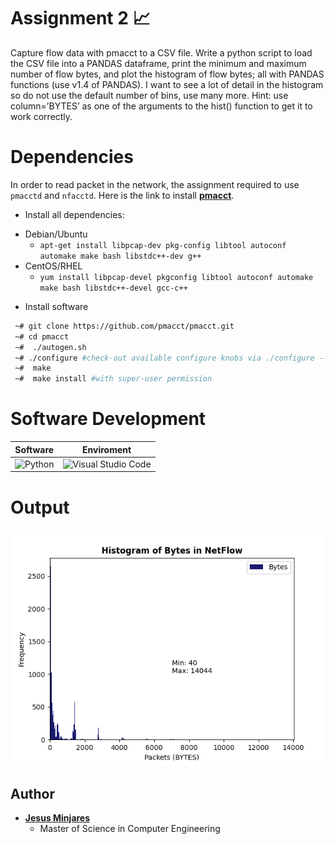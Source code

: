 # Assignment 2 :chart_with_upwards_trend:

Capture flow data with pmacct to a CSV file. Write a python script to load the CSV file 
into a PANDAS dataframe, print the minimum and maximum number of flow bytes, and 
plot the histogram of flow bytes; all with PANDAS functions (use v1.4 of PANDAS). I 
want to see a lot of detail in the histogram so do not use the default number of bins, use 
many more. Hint: use column=’BYTES’ as one of the arguments to the hist() function to 
get it to work correctly.

# Dependencies
In order to read packet in the network, the assignment required to use `pmacctd` and `nfacctd`. Here is the link to install [**pmacct**](https://github.com/pmacct/pmacct).

* Install all dependencies:
- Debian/Ubuntu
  - `apt-get install libpcap-dev pkg-config libtool autoconf automake make bash libstdc++-dev g++`
- CentOS/RHEL
  - `yum install libpcap-devel pkgconfig libtool autoconf automake make bash libstdc++-devel gcc-c++`
* Install software
```bash
 ~# git clone https://github.com/pmacct/pmacct.git
 ~# cd pmacct
 ~#  ./autogen.sh
 ~# ./configure #check-out available configure knobs via ./configure --help
 ~#  make
 ~#  make install #with super-user permission
```
# Software Development
| Software | Enviroment |
| :---:    | :--:       |
| ![Python](https://img.shields.io/badge/Code-Python-informational?style=flat&logo=Python&color=3670A0&logoColor=ffdd54) | ![Visual Studio Code](https://img.shields.io/badge/Visual_Studio_Code-0078D4?style=flat&logo=visual%20studio%20code&logoColor=white) |

# Output
<img src="images/assignment_2_hist.png">

## Author
* [**Jesus Minjares**](https:/github.com/jminjares4)
  * Master of Science in Computer Engineering